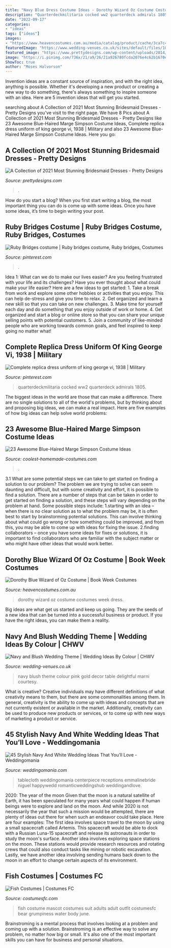 ```yaml
---
title: "Navy Blue Dress Costume Ideas - Dorothy Wizard Oz Costume Costumes Week Dress"
description: "Quarterdeckmilitaria cocked ww2 quarterdeck admirals 1805"
date: "2022-09-17"
categories:
- "ideas"
tags: ["ideas"]
images:
- "https://www.heavencostumes.com.au/media/catalog/product/cache/3ca7c4de79fd9294a778cbfdebc9dde4/c/c/cc-00181-girls-dorothy-wizard-of-oz-blue-and-white-fancy-dress-costume-1500.jpg"
featuredImage: "https://www.wedding-venues.co.uk/sites/default/files/10.navy-wedding-table-with-pink-and-gold.jpg"
featured_image: "https://www.prettydesigns.com/wp-content/uploads/2014/07/Blue-Bridesmaid-Dress.jpg"
image: "https://i.pinimg.com/736x/21/a9/26/21a926780fcda2076e4c62b1670e0984.jpg"
ShowToc: true
author: "Moses Halvorson"
---
```



Invention ideas are a constant source of inspiration, and with the right idea, anything is possible. Whether it's developing a new product or creating a new way to do something, there's always something to inspire someone with an idea. Here are 5 invention ideas that will get you started.

	

		
searching about A Collection of 2021 Most Stunning Bridesmaid Dresses - Pretty Designs you've visit to the right page. We have 8 Pics about A Collection of 2021 Most Stunning Bridesmaid Dresses - Pretty Designs like 23 Awesome Blue-Haired Marge Simpson Costume Ideas, Complete replica dress uniform of king george vi, 1938 | Military and also 23 Awesome Blue-Haired Marge Simpson Costume Ideas. Here you go:
		
    
## A Collection Of 2021 Most Stunning Bridesmaid Dresses - Pretty Designs

<img loading=lazy src="https://www.prettydesigns.com/wp-content/uploads/2014/07/Blue-Bridesmaid-Dress.jpg" onerror="this.onerror=null;this.src='https://tse1.mm.bing.net/th?id=OIP.0WDrAy5VuxtLfpT9IQK6wQHaKm&amp;pid=15.1';" alt="A Collection of 2021 Most Stunning Bridesmaid Dresses - Pretty Designs">

_Source: prettydesigns.com_

>. 

	

How do you start a blog?
When you first start writing a blog, the most important thing you can do is come up with some ideas. Once you have some ideas, it’s time to begin writing your post.

    
## Ruby Bridges Costume | Ruby Bridges Costume, Ruby Bridges, Costumes

<img loading=lazy src="https://i.pinimg.com/736x/21/a9/26/21a926780fcda2076e4c62b1670e0984.jpg" onerror="this.onerror=null;this.src='https://tse3.mm.bing.net/th?id=OIP.NA7Kc2fX5HpKKKXHg1e8YQHaLH&amp;pid=15.1';" alt="Ruby Bridges costume | Ruby bridges costume, Ruby bridges, Costumes">

_Source: pinterest.com_

>. 

	

Idea 1: What can we do to make our lives easier?
Are you feeling frustrated with your life and its challenges? Have you ever thought about what could make your life easier? Here are a few ideas to get started: 1. Take a break from work and explore some other hobbies or activities that you enjoy. This can help de-stress and give you time to relax. 2. Get organized and learn a new skill so that you can take on new challenges. 3. Make time for yourself each day and do something that you enjoy outside of work or home. 4. Get organized and start a blog or online store so that you can share your unique selling points with potential customers. 5. Join a community of like-minded people who are working towards common goals, and feel inspired to keep going no matter what! 
    
## Complete Replica Dress Uniform Of King George Vi, 1938 | Military

<img loading=lazy src="https://i.pinimg.com/736x/9b/cc/51/9bcc51bb7cb794b46520790e208873a1.jpg" onerror="this.onerror=null;this.src='https://tse4.mm.bing.net/th?id=OIP.ioxHMHZcygJBhdOxQqsfhgHaHa&amp;pid=15.1';" alt="Complete replica dress uniform of king george vi, 1938 | Military">

_Source: pinterest.com_

>quarterdeckmilitaria cocked ww2 quarterdeck admirals 1805. 

	

The biggest ideas in the world are those that can make a difference. There are no single solutions to all of the world's problems, but by thinking about and proposing big ideas, we can make a real impact. Here are five examples of how big ideas can help solve world problems:

    
## 23 Awesome Blue-Haired Marge Simpson Costume Ideas

<img loading=lazy src="http://www.coolest-homemade-costumes.com/files/2017/02/marge-simpson-costume-collage.jpg" onerror="this.onerror=null;this.src='https://tse3.mm.bing.net/th?id=OIP.ujX4__maYg_NYJg-QUU2fgHaQH&amp;pid=15.1';" alt="23 Awesome Blue-Haired Marge Simpson Costume Ideas">

_Source: coolest-homemade-costumes.com_

>. 

	

3.1 What are some potential steps we can take to get started on finding a solution to our problem?
The problem we are trying to solve can seem daunting and difficult, but with some creativity and effort, it is possible to find a solution. There are a number of steps that can be taken in order to get started on finding a solution, and these steps will vary depending on the problem at hand. Some possible steps include: 
1.starting with an idea – when there is no clear solution as to what the problem may be, it is often best to start by brainstorming potential solutions. This can involve thinking about what could go wrong or how something could be improved, and from this, you may be able to come up with ideas for fixing the issue. 
2.finding collaborators – once you have some ideas for fixes or solutions, it is important to find collaborators who are familiar with the subject matter or who might have other ideas that would work better.

    
## Dorothy Blue Wizard Of Oz Costume | Book Week Costumes

<img loading=lazy src="https://www.heavencostumes.com.au/media/catalog/product/cache/3ca7c4de79fd9294a778cbfdebc9dde4/c/c/cc-00181-girls-dorothy-wizard-of-oz-blue-and-white-fancy-dress-costume-1500.jpg" onerror="this.onerror=null;this.src='https://tse4.mm.bing.net/th?id=OIP._Ce7SxeifMphWZsTlMdXbgHaLP&amp;pid=15.1';" alt="Dorothy Blue Wizard of Oz Costume | Book Week Costumes">

_Source: heavencostumes.com.au_

>dorothy wizard oz costume costumes week dress. 

	

Big ideas are what get us started and keep us going. They are the seeds of a new idea that can be turned into a successful business or product. If you have the right ideas, you can make them a reality.

    
## Navy And Blush Wedding Theme | Wedding Ideas By Colour | CHWV

<img loading=lazy src="https://www.wedding-venues.co.uk/sites/default/files/10.navy-wedding-table-with-pink-and-gold.jpg" onerror="this.onerror=null;this.src='https://tse2.mm.bing.net/th?id=OIP.GA1PRENWaJ6mHmU5QV2MhgHaLH&amp;pid=15.1';" alt="Navy and Blush Wedding Theme | Wedding Ideas By Colour | CHWV">

_Source: wedding-venues.co.uk_

>navy blush theme colour pink gold decor table delightful marni courtesy. 

	

What is creative?
Creative individuals may have different definitions of what creativity means to them, but there are some commonalities among them. In general, creativity is the ability to come up with ideas and concepts that are not currently existent or available in the market. Additionally, creativity can be used to produce new products or services, or to come up with new ways of marketing a product or service.

    
## 45 Stylish Navy And White Wedding Ideas That You’ll Love - Weddingomania

<img loading=lazy src="https://i.weddingomania.com/stylish-navy-and-white-wedding-ideas-that-youll-love-30-500x750.jpg" onerror="this.onerror=null;this.src='https://tse4.mm.bing.net/th?id=OIP.6b-HPurJXFyQXxFRjQBoOwHaLH&amp;pid=15.1';" alt="45 Stylish Navy And White Wedding Ideas That You’ll Love - Weddingomania">

_Source: weddingomania.com_

>tablecloth weddingomania centerpiece receptions emmalinebride niguel happywedd romanticweddingshub weddingandlove. 

	

2020: The year of the moon
Given that the moon is a natural satellite of Earth, it has been speculated for many years what could happen if human beings were to explore and land on the moon. And while 2020 is not necessarily the year that such a mission would be attempted, there are plenty of ideas out there for when such an endeavor could take place. Here are four examples: 
The first idea involves space travel to the moon by using a small spacecraft called Artemis. This spacecraft would be able to dock with a Russian Luna-15 spacecraft and release its astronauts in order to study the moon's surface. 
Another idea involves exploring space stations on the moon. These stations would provide research resources and rotating crews that could also conduct tasks like mining or robotic excavation. 
Lastly, we have another idea involving sending humans back down to the moon in an effort to change certain aspects of its environment.

    
## Fish Costumes | Costumes FC

<img loading=lazy src="http://www.costumesfc.com/wp-content/uploads/2014/12/Fish-Costume.jpg" onerror="this.onerror=null;this.src='https://tse4.mm.bing.net/th?id=OIP.eXptubpBvnr5rzY7Hpu0BAHaL0&amp;pid=15.1';" alt="Fish Costumes | Costumes FC">

_Source: costumesfc.com_

>fish costume mascot costumes suit adults adult outfit costumesfc bear grumpiness water body june. 

	

Brainstroming is a mental process that involves looking at a problem and coming up with a solution. Brainstroming is an effective way to solve any problem, no matter how big or small. It's also one of the most important skills you can have for business and personal situations.

